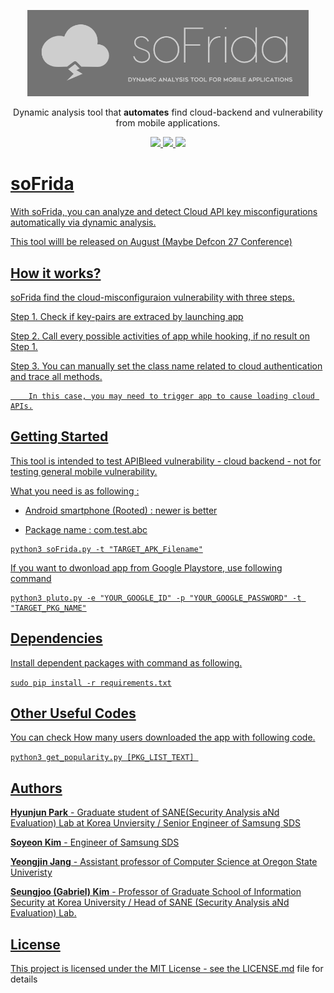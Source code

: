 <p align="center">
  <img src="static/soFrida_Logo.png" width="450">
  <p align="center">Dynamic analysis tool that <b>automates</b> find cloud-backend and vulnerability from mobile applications.<p>
  <p align="center">
    <a href="">
      <img src="https://img.shields.io/badge/license-GPLv3-blue.svg" />
    </a>
    <a href="https://github.com/SeleniumHQ/selenium">
      <img src="https://img.shields.io/badge/built%20with-Selenium-yellow.svg" />
    </a>
    <a href="https://www.python.org/">
    	<img src="https://img.shields.io/badge/built%20with-Python3-red.svg" />
  </p>
</p>


# soFrida

With soFrida, you can analyze and detect Cloud API key misconfigurations automatically via dynamic analysis.

This tool willl be released on August (Maybe Defcon 27 Conference)

## How it works?

soFrida find the cloud-misconfiguraion vulnerability with three steps.

Step 1. Check if key-pairs are extraced by launching app

Step 2. Call every possible activities of app while hooking, if no result on Step 1.

Step 3. You can manually set the class name related to cloud authentication and trace all methods.
        
        In this case, you may need to trigger app to cause loading cloud APIs.

## Getting Started

This tool is intended to test APIBleed vulnerability - cloud backend - not for testing general mobile vulnerability.

What you need is as following :

* Android smartphone (Rooted) : newer is better

* Package name : com.test.abc

```
python3 soFrida.py -t "TARGET_APK_Filename"
```

If you want to dwonload app from Google Playstore, use following command

```
python3 pluto.py -e "YOUR_GOOGLE_ID" -p "YOUR_GOOGLE_PASSWORD" -t "TARGET_PKG_NAME"
```

## Dependencies

Install dependent packages with command as following.

```sudo pip install -r requirements.txt```

## Other Useful Codes

You can check How many users downloaded the app with following code.

```python3 get_popularity.py [PKG_LIST_TEXT] ```


## Authors

**Hyunjun Park** - Graduate student of SANE(Security Analysis aNd Evaluation) Lab at Korea Unviersity / Senior Engineer of Samsung SDS

**Soyeon Kim** - Engineer of Samsung SDS

**Yeongjin Jang** - Assistant professor of Computer Science at Oregon State Univeristy

**Seungjoo (Gabriel) Kim** - Professor of Graduate School of Information Security at Korea University /  Head of SANE (Security Analysis aNd Evaluation) Lab.

## License

This project is licensed under the MIT License - see the [LICENSE.md](LICENSE.md) file for details
